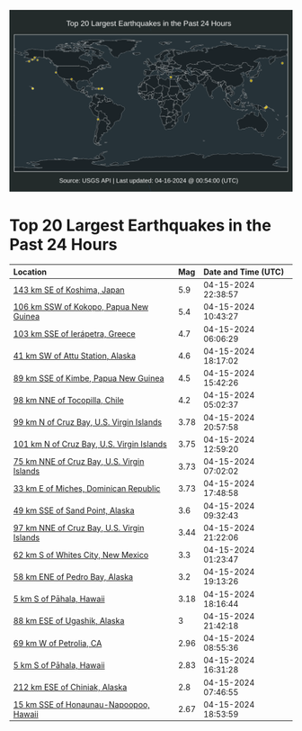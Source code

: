 ![Map](./map.png)

# Top 20 Largest Earthquakes in the Past 24 Hours

| Location | Mag | Date and Time (UTC) |
|:---|:---|:---|
| [143 km SE of Koshima, Japan](https://earthquake.usgs.gov/earthquakes/eventpage/us7000mcb1) | 5.9 | 04-15-2024 22:38:57 |
| [106 km SSW of Kokopo, Papua New Guinea](https://earthquake.usgs.gov/earthquakes/eventpage/us7000mc5q) | 5.4 | 04-15-2024 10:43:27 |
| [103 km SSE of Ierápetra, Greece](https://earthquake.usgs.gov/earthquakes/eventpage/us7000mc4w) | 4.7 | 04-15-2024 06:06:29 |
| [41 km SW of Attu Station, Alaska](https://earthquake.usgs.gov/earthquakes/eventpage/us7000mc91) | 4.6 | 04-15-2024 18:17:02 |
| [89 km SSE of Kimbe, Papua New Guinea](https://earthquake.usgs.gov/earthquakes/eventpage/us7000mc6w) | 4.5 | 04-15-2024 15:42:26 |
| [98 km NNE of Tocopilla, Chile](https://earthquake.usgs.gov/earthquakes/eventpage/us7000mc4t) | 4.2 | 04-15-2024 05:02:37 |
| [99 km N of Cruz Bay, U.S. Virgin Islands](https://earthquake.usgs.gov/earthquakes/eventpage/pr2024106003) | 3.78 | 04-15-2024 20:57:58 |
| [101 km N of Cruz Bay, U.S. Virgin Islands](https://earthquake.usgs.gov/earthquakes/eventpage/pr2024106001) | 3.75 | 04-15-2024 12:59:20 |
| [75 km NNE of Cruz Bay, U.S. Virgin Islands](https://earthquake.usgs.gov/earthquakes/eventpage/pr2024106000) | 3.73 | 04-15-2024 07:02:02 |
| [33 km E of Miches, Dominican Republic](https://earthquake.usgs.gov/earthquakes/eventpage/pr2024106002) | 3.73 | 04-15-2024 17:48:58 |
| [49 km SSE of Sand Point, Alaska](https://earthquake.usgs.gov/earthquakes/eventpage/us7000mc5l) | 3.6 | 04-15-2024 09:32:43 |
| [97 km NNE of Cruz Bay, U.S. Virgin Islands](https://earthquake.usgs.gov/earthquakes/eventpage/pr71445683) | 3.44 | 04-15-2024 21:22:06 |
| [62 km S of Whites City, New Mexico](https://earthquake.usgs.gov/earthquakes/eventpage/tx2024hjyp) | 3.3 | 04-15-2024 01:23:47 |
| [58 km ENE of Pedro Bay, Alaska](https://earthquake.usgs.gov/earthquakes/eventpage/ak0244vmcv71) | 3.2 | 04-15-2024 19:13:26 |
| [5 km S of Pāhala, Hawaii](https://earthquake.usgs.gov/earthquakes/eventpage/hv74172412) | 3.18 | 04-15-2024 18:16:44 |
| [88 km ESE of Ugashik, Alaska](https://earthquake.usgs.gov/earthquakes/eventpage/ak0244vnpxjs) | 3 | 04-15-2024 21:42:18 |
| [69 km W of Petrolia, CA](https://earthquake.usgs.gov/earthquakes/eventpage/nc74034651) | 2.96 | 04-15-2024 08:55:36 |
| [5 km S of Pāhala, Hawaii](https://earthquake.usgs.gov/earthquakes/eventpage/hv74172367) | 2.83 | 04-15-2024 16:31:28 |
| [212 km ESE of Chiniak, Alaska](https://earthquake.usgs.gov/earthquakes/eventpage/ak0244vfexkl) | 2.8 | 04-15-2024 07:46:55 |
| [15 km SSE of Honaunau-Napoopoo, Hawaii](https://earthquake.usgs.gov/earthquakes/eventpage/hv74172442) | 2.67 | 04-15-2024 18:53:59 |
